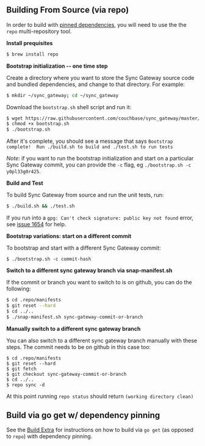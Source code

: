 
Building From Source (via repo)
-------------------------------

In order to build with [pinned dependencies](https://github.com/couchbase/sync_gateway/blob/master/manifest/default.xml), you will need to use the the `repo` multi-repository tool.

**Install prequisites**

```bash
$ brew install repo
```

**Bootstrap initialization -- one time step**

Create a directory where you want to store the Sync Gateway source code and bundled dependencies, and change to that directory.  For example:

```bash
$ mkdir ~/sync_gateway; cd ~/sync_gateway 
```

Download the `bootstrap.sh` shell script and run it:

```bash
$ wget https://raw.githubusercontent.com/couchbase/sync_gateway/master/bootstrap.sh
$ chmod +x bootstrap.sh
$ ./bootstrap.sh
```

After it's complete, you should see a message that says `Bootstrap complete!  Run ./build.sh to build and ./test.sh to run tests`

*Note:* if you want to run the bootstrap initialization and start on a particular Sync Gateway commit, you can provide the `-c` flag, eg `./bootstrap.sh -c y0pl33g0r425`.  

**Build and Test**

To build Sync Gateway from source and run the unit tests, run:

```bash
$ ./build.sh && ./test.sh
```

If you run into a `gpg: Can't check signature: public key not found` error, see [issue 1654](https://github.com/couchbase/sync_gateway/issues/1654) for help.

**Bootstrap variations: start on a different commit**

To bootstrap and start with a different Sync Gateway commit:

```
$ ./bootstrap.sh -c commit-hash
```

**Switch to a different sync gateway branch via snap-manifest.sh**

If the commit or branch you want to switch to is on github, you can do the following:

```bash
$ cd .repo/manifests
$ git reset --hard
$ cd ../..
$ ./snap-manifest.sh sync-gateway-commit-or-branch
```

**Manually switch to a different sync gateway branch**

You can also switch to a different sync gateway branch manually with these steps.  The commit needs to be on github in this case too:

```
$ cd .repo/manifests
$ git reset --hard
$ git fetch
$ git checkout sync-gateway-commit-or-branch
$ cd ../..
$ repo sync -d
```

At this point running `repo status` should return `(working directory clean)`


Build via go get w/ dependency pinning
--------------------------------------

See the [Build Extra](BUILD_EXTRA.md) for instructions on how to build via `go get` (as opposed to `repo`) with dependency pinning.
